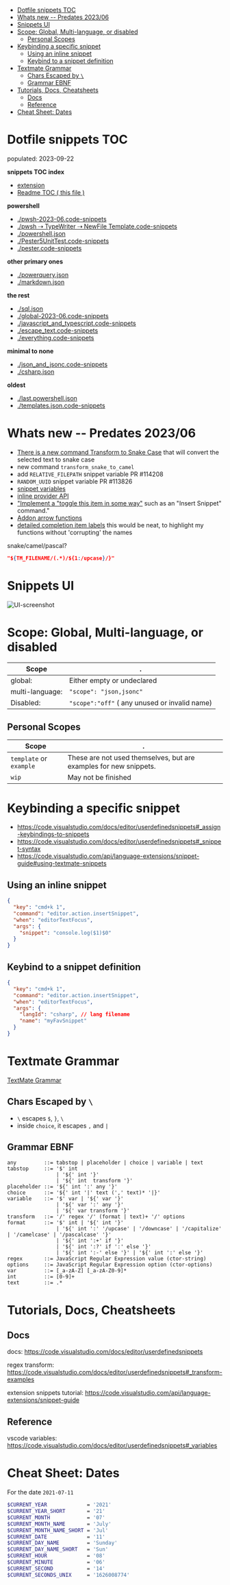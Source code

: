 - [Dotfile snippets TOC](#dotfile-snippets-toc)
- [Whats new -- Predates 2023/06](#whats-new----predates-202306)
- [Snippets UI](#snippets-ui)
- [Scope: Global, Multi-language, or disabled](#scope-global-multi-language-or-disabled)
  - [Personal Scopes](#personal-scopes)
- [Keybinding a specific snippet](#keybinding-a-specific-snippet)
  - [Using an inline snippet](#using-an-inline-snippet)
  - [Keybind to a snippet definition](#keybind-to-a-snippet-definition)
- [Textmate Grammar](#textmate-grammar)
  - [Chars Escaped by `\`](#chars-escaped-by-)
  - [Grammar EBNF](#grammar-ebnf)
- [Tutorials, Docs, Cheatsheets](#tutorials-docs-cheatsheets)
  - [Docs](#docs)
  - [Reference](#reference)
- [Cheat Sheet: Dates](#cheat-sheet-dates)


# Dotfile snippets TOC

populated: 2023-09-22

**snippets TOC index**

- [extension](file:///C:\Users\cppmo_000\.vscode\extensions\ms-vscode.powershell-2023.9.2\snippets\PowerShell.json)
- [Readme TOC \( this file \)](./Readme.snippets.docs.md)

**powershell**

- [./pwsh-2023-06.code-snippets](./pwsh-2023-06.code-snippets)
- [./pwsh ⇢ TypeWriter ⇢ NewFile Template.code-snippets](./pwsh%20⇢%20TypeWriter%20⇢%20NewFile%20Template.code-snippets)
- [./powershell.json](./powershell.json)
- [./Pester5UnitTest.code-snippets](./Pester5UnitTest.code-snippets)
- [./pester.code-snippets](./pester.code-snippets)
       
**other primary ones**

- [./powerquery.json](./powerquery.json)
- [./markdown.json](./markdown.json)
       
**the rest**

- [./sql.json](./sql.json)
- [./global-2023-06.code-snippets](./global-2023-06.code-snippets)
- [./javascript_and_typescript.code-snippets](./javascript_and_typescript.code-snippets)
- [./escape_text.code-snippets](./escape_text.code-snippets)
- [./everything.code-snippets](./everything.code-snippets)
       
**minimal to none**

- [./json_and_jsonc.code-snippets](./json_and_jsonc.code-snippets)
- [./csharp.json](./csharp.json)
      
**oldest**

- [./last.powershell.json](./last.powershell.json)
- [./templates.json.code-snippets](./templates.json.code-snippets)


# Whats new -- Predates 2023/06

- [There is a new command Transform to Snake Case](https://code.visualstudio.com/updates/v1_53#_transform-to-snake-case) that will convert the selected text to snake case
- new command `transform_snake_to_camel`
-  add `RELATIVE_FILEPATH` snippet variable PR #114208
-  `RANDOM_UUID` snippet variable PR #113826
-  [snippet variables](https://code.visualstudio.com/updates/v1_53#_new-snippet-variables)
-  [inline provider API](https://code.visualstudio.com/updates/v1_54#_inline-value-provider-api)
- ["Implement a "toggle this item in some way"](https://code.visualstudio.com/updates/v1_63#_quick-pick-api-improvements) such as an "Insert Snippet" command."
- [Addon arrow functions](https://marketplace.visualstudio.com/items?itemName=deinsoftware.arrow-function-snippets)
- [detailed completion item labels](https://code.visualstudio.com/updates/v1_58#_detailed-completion-item-labels) this would be neat, to highlight my functions without 'corrupting' the names

snake/camel/pascal?
```json
"${TM_FILENAME/(.*)/${1:/upcase}/}"
```

# Snippets UI

![UI-screenshot](data/snippets-ui-visual-cheatsheet.png)

# Scope: Global, Multi-language, or disabled

 | Scope           | .                                             |
 | --------------- | --------------------------------------------- |
 | global:         | Either empty or undeclared                    |
 | multi-language: | `"scope": "json,jsonc"`                       |
 | Disabled:       | `"scope":"off"` ( any unused or invalid name) |

 ## Personal Scopes

 | Scope                   | .                                                                 |
 | ----------------------- | ----------------------------------------------------------------- |
 | `template` or `example` | These are not used themselves, but are examples for new snippets. |
 | `wip`                   | May not be finished                                               |


# Keybinding a specific snippet

- <https://code.visualstudio.com/docs/editor/userdefinedsnippets#_assign-keybindings-to-snippets> 
- <https://code.visualstudio.com/docs/editor/userdefinedsnippets#_snippet-syntax>
- <https://code.visualstudio.com/api/language-extensions/snippet-guide#using-textmate-snippets>

## Using an inline snippet

```json
{
  "key": "cmd+k 1",
  "command": "editor.action.insertSnippet",
  "when": "editorTextFocus",
  "args": {
    "snippet": "console.log($1)$0"
  }
}
```

## Keybind to a snippet definition

```json
{
  "key": "cmd+k 1",
  "command": "editor.action.insertSnippet",
  "when": "editorTextFocus",
  "args": {
    "langId": "csharp", // lang filename
    "name": "myFavSnippet"
  }
}
```

# Textmate Grammar

[TextMate Grammar](https://macromates.com/manual/en/snippets)

## Chars Escaped by `\`

- `\` escapes `$`, `}`, `\` 
- inside `choice`, it escapes `,` and `|`

## Grammar EBNF

```
any         ::= tabstop | placeholder | choice | variable | text
tabstop     ::= '$' int
                | '${' int '}'
                | '${' int  transform '}'
placeholder ::= '${' int ':' any '}'
choice      ::= '${' int '|' text (',' text)* '|}'
variable    ::= '$' var | '${' var '}'
                | '${' var ':' any '}'
                | '${' var transform '}'
transform   ::= '/' regex '/' (format | text)+ '/' options
format      ::= '$' int | '${' int '}'
                | '${' int ':' '/upcase' | '/downcase' | '/capitalize' | '/camelcase' | '/pascalcase' '}'
                | '${' int ':+' if '}'
                | '${' int ':?' if ':' else '}'
                | '${' int ':-' else '}' | '${' int ':' else '}'
regex       ::= JavaScript Regular Expression value (ctor-string)
options     ::= JavaScript Regular Expression option (ctor-options)
var         ::= [_a-zA-Z] [_a-zA-Z0-9]*
int         ::= [0-9]+
text        ::= .*
```


# Tutorials, Docs, Cheatsheets

## Docs

docs:
    https://code.visualstudio.com/docs/editor/userdefinedsnippets

regex transform:
    https://code.visualstudio.com/docs/editor/userdefinedsnippets#_transform-examples

extension snippets tutorial:
    https://code.visualstudio.com/api/language-extensions/snippet-guide

## Reference

vscode variables:
    https://code.visualstudio.com/docs/editor/userdefinedsnippets#_variables


# Cheat Sheet: Dates

For the date `2021-07-11`

```sh
$CURRENT_YEAR             = '2021'
$CURRENT_YEAR_SHORT       = '21'
$CURRENT_MONTH            = '07'
$CURRENT_MONTH_NAME       = 'July'
$CURRENT_MONTH_NAME_SHORT = 'Jul'
$CURRENT_DATE             = '11'
$CURRENT_DAY_NAME         = 'Sunday'
$CURRENT_DAY_NAME_SHORT   = 'Sun'
$CURRENT_HOUR             = '08'
$CURRENT_MINUTE           = '06'
$CURRENT_SECOND           = '14'
$CURRENT_SECONDS_UNIX     = '1626008774'
```